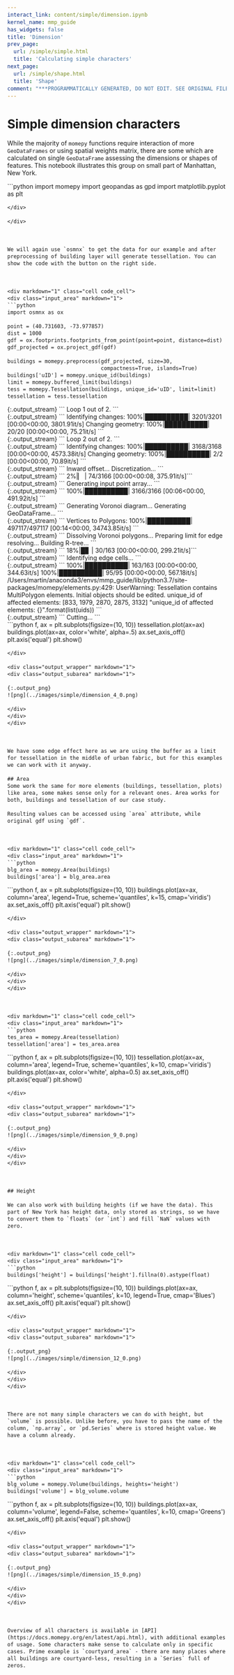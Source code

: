 ```yaml
---
interact_link: content/simple/dimension.ipynb
kernel_name: mmp_guide
has_widgets: false
title: 'Dimension'
prev_page:
  url: /simple/simple.html
  title: 'Calculating simple characters'
next_page:
  url: /simple/shape.html
  title: 'Shape'
comment: "***PROGRAMMATICALLY GENERATED, DO NOT EDIT. SEE ORIGINAL FILES IN /content***"
---
```



# Simple dimension characters

While the majority of `momepy` functions require interaction of more `GeoDataFrames` or using spatial weights matrix, there are some which are calculated on single `GeoDataFrame` assessing the dimensions or shapes of features. This notebook illustrates this group on small part of Manhattan, New York.



<div markdown="1" class="cell code_cell">
<div class="input_area" markdown="1">
```python
import momepy
import geopandas as gpd
import matplotlib.pyplot as plt

```
</div>

</div>



We will again use `osmnx` to get the data for our example and after preprocessing of building layer will generate tessellation. You can show the code with the button on the right side.



<div markdown="1" class="cell code_cell">
<div class="input_area" markdown="1">
```python
import osmnx as ox

point = (40.731603, -73.977857)
dist = 1000
gdf = ox.footprints.footprints_from_point(point=point, distance=dist)
gdf_projected = ox.project_gdf(gdf)

buildings = momepy.preprocess(gdf_projected, size=30,
                              compactness=True, islands=True)
buildings['uID'] = momepy.unique_id(buildings)
limit = momepy.buffered_limit(buildings)
tess = momepy.Tessellation(buildings, unique_id='uID', limit=limit)
tessellation = tess.tessellation

```
</div>

<div class="output_wrapper" markdown="1">
<div class="output_subarea" markdown="1">
{:.output_stream}
```
Loop 1 out of 2.
```
</div>
</div>
<div class="output_wrapper" markdown="1">
<div class="output_subarea" markdown="1">
{:.output_stream}
```
Identifying changes: 100%|██████████| 3201/3201 [00:00<00:00, 3801.91it/s]
Changing geometry: 100%|██████████| 20/20 [00:00<00:00, 75.21it/s]
```
</div>
</div>
<div class="output_wrapper" markdown="1">
<div class="output_subarea" markdown="1">
{:.output_stream}
```
Loop 2 out of 2.
```
</div>
</div>
<div class="output_wrapper" markdown="1">
<div class="output_subarea" markdown="1">
{:.output_stream}
```
Identifying changes: 100%|██████████| 3168/3168 [00:00<00:00, 4573.38it/s]
Changing geometry: 100%|██████████| 2/2 [00:00<00:00, 70.89it/s]
```
</div>
</div>
<div class="output_wrapper" markdown="1">
<div class="output_subarea" markdown="1">
{:.output_stream}
```
Inward offset...
Discretization...
```
</div>
</div>
<div class="output_wrapper" markdown="1">
<div class="output_subarea" markdown="1">
{:.output_stream}
```
  2%|▏         | 74/3166 [00:00<00:08, 375.91it/s]```
</div>
</div>
<div class="output_wrapper" markdown="1">
<div class="output_subarea" markdown="1">
{:.output_stream}
```
Generating input point array...
```
</div>
</div>
<div class="output_wrapper" markdown="1">
<div class="output_subarea" markdown="1">
{:.output_stream}
```
100%|██████████| 3166/3166 [00:06<00:00, 491.92it/s]
```
</div>
</div>
<div class="output_wrapper" markdown="1">
<div class="output_subarea" markdown="1">
{:.output_stream}
```
Generating Voronoi diagram...
Generating GeoDataFrame...
```
</div>
</div>
<div class="output_wrapper" markdown="1">
<div class="output_subarea" markdown="1">
{:.output_stream}
```
Vertices to Polygons: 100%|██████████| 497117/497117 [00:14<00:00, 34743.85it/s]
```
</div>
</div>
<div class="output_wrapper" markdown="1">
<div class="output_subarea" markdown="1">
{:.output_stream}
```
Dissolving Voronoi polygons...
Preparing limit for edge resolving...
Building R-tree...
```
</div>
</div>
<div class="output_wrapper" markdown="1">
<div class="output_subarea" markdown="1">
{:.output_stream}
```
 18%|█▊        | 30/163 [00:00<00:00, 299.21it/s]```
</div>
</div>
<div class="output_wrapper" markdown="1">
<div class="output_subarea" markdown="1">
{:.output_stream}
```
Identifying edge cells...
```
</div>
</div>
<div class="output_wrapper" markdown="1">
<div class="output_subarea" markdown="1">
{:.output_stream}
```
100%|██████████| 163/163 [00:00<00:00, 344.63it/s]
100%|██████████| 95/95 [00:00<00:00, 567.18it/s]
/Users/martin/anaconda3/envs/mmp_guide/lib/python3.7/site-packages/momepy/elements.py:429: UserWarning: Tessellation contains MultiPolygon elements. Initial objects should be edited. unique_id of affected elements: [833, 1979, 2870, 2875, 3132]
  "unique_id of affected elements: {}".format(list(uids))
```
</div>
</div>
<div class="output_wrapper" markdown="1">
<div class="output_subarea" markdown="1">
{:.output_stream}
```
Cutting...
```
</div>
</div>
</div>



<div markdown="1" class="cell code_cell">
<div class="input_area hidecode" markdown="1">
```python
f, ax = plt.subplots(figsize=(10, 10))
tessellation.plot(ax=ax)
buildings.plot(ax=ax, color='white', alpha=.5)
ax.set_axis_off()
plt.axis('equal')
plt.show()

```
</div>

<div class="output_wrapper" markdown="1">
<div class="output_subarea" markdown="1">

{:.output_png}
![png](../images/simple/dimension_4_0.png)

</div>
</div>
</div>



We have some edge effect here as we are using the buffer as a limit for tessellation in the middle of urban fabric, but for this examples we can work with it anyway.

## Area
Some work the same for more elements (buildings, tessellation, plots) like area, some makes sense only for a relevant ones. Area works for both, buildings and tessellation of our case study.

Resulting values can be accessed using `area` attribute, while original gdf using `gdf`.



<div markdown="1" class="cell code_cell">
<div class="input_area" markdown="1">
```python
blg_area = momepy.Area(buildings)
buildings['area'] = blg_area.area

```
</div>

</div>



<div markdown="1" class="cell code_cell">
<div class="input_area hidecode" markdown="1">
```python
f, ax = plt.subplots(figsize=(10, 10))
buildings.plot(ax=ax, column='area', legend=True, scheme='quantiles', k=15, cmap='viridis')
ax.set_axis_off()
plt.axis('equal')
plt.show()

```
</div>

<div class="output_wrapper" markdown="1">
<div class="output_subarea" markdown="1">

{:.output_png}
![png](../images/simple/dimension_7_0.png)

</div>
</div>
</div>



<div markdown="1" class="cell code_cell">
<div class="input_area" markdown="1">
```python
tes_area = momepy.Area(tessellation)
tessellation['area'] = tes_area.area

```
</div>

</div>



<div markdown="1" class="cell code_cell">
<div class="input_area hidecode" markdown="1">
```python
f, ax = plt.subplots(figsize=(10, 10))
tessellation.plot(ax=ax, column='area', legend=True, scheme='quantiles', k=10, cmap='viridis')
buildings.plot(ax=ax, color='white', alpha=0.5)
ax.set_axis_off()
plt.axis('equal')
plt.show()

```
</div>

<div class="output_wrapper" markdown="1">
<div class="output_subarea" markdown="1">

{:.output_png}
![png](../images/simple/dimension_9_0.png)

</div>
</div>
</div>



## Height

We can also work with building heights (if we have the data). This part of New York has height data, only stored as strings, so we have to convert them to `floats` (or `int`) and fill `NaN` values with zero.



<div markdown="1" class="cell code_cell">
<div class="input_area" markdown="1">
```python
buildings['height'] = buildings['height'].fillna(0).astype(float)

```
</div>

</div>



<div markdown="1" class="cell code_cell">
<div class="input_area hidecode" markdown="1">
```python
f, ax = plt.subplots(figsize=(10, 10))
buildings.plot(ax=ax, column='height', scheme='quantiles', k=10, legend=True, cmap='Blues')
ax.set_axis_off()
plt.axis('equal')
plt.show()

```
</div>

<div class="output_wrapper" markdown="1">
<div class="output_subarea" markdown="1">

{:.output_png}
![png](../images/simple/dimension_12_0.png)

</div>
</div>
</div>



There are not many simple characters we can do with height, but `volume` is possible. Unlike before, you have to pass the name of the column, `np.array`, or `pd.Series` where is stored height value. We have a column already.



<div markdown="1" class="cell code_cell">
<div class="input_area" markdown="1">
```python
blg_volume = momepy.Volume(buildings, heights='height')
buildings['volume'] = blg_volume.volume

```
</div>

</div>



<div markdown="1" class="cell code_cell">
<div class="input_area hidecode" markdown="1">
```python
f, ax = plt.subplots(figsize=(10, 10))
buildings.plot(ax=ax, column='volume', legend=False, scheme='quantiles', k=10, cmap='Greens')
ax.set_axis_off()
plt.axis('equal')
plt.show()

```
</div>

<div class="output_wrapper" markdown="1">
<div class="output_subarea" markdown="1">

{:.output_png}
![png](../images/simple/dimension_15_0.png)

</div>
</div>
</div>



Overview of all characters is available in [API](https://docs.momepy.org/en/latest/api.html), with additional examples of usage. Some characters make sense to calculate only in specific cases. Prime example is `courtyard_area` - there are many places where all buildings are courtyard-less, resulting in a `Series` full of zeros.

